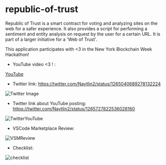 # republic-of-trust
Republic of Trust is a smart contract for voting and analyzing sites on the web for a safer experience. It also provides a script for performing a sentiment and entity analysis on request by the user for a certain URL. It is part of a larger initiative for a 'Web of Trust'.

This application participates with <3 in the New York Blockchain Week Hackathon!

* YouTube video <3 ! :

[YouTube](https://youtu.be/9D6TpDRlj9o)

* Twitter link: https://twitter.com/Naytlin2/status/1265040689278132224

![Twitter Image](https://github.com/Motanovici/republic-of-trust/blob/master/img/twitterReview.jpg)

* Twitter link about YouTube posting: https://twitter.com/Naytlin2/status/1265727822536028160

![TwitterYouTube](https://github.com/Motanovici/republic-of-trust/blob/master/img/twitterReview2.jpg)

* VSCode Marketplace Review: 

![VSMReview](https://github.com/Motanovici/republic-of-trust/blob/master/img/vscodeReview.jpg)

* Checklist:

![checklist](https://github.com/Motanovici/republic-of-trust/blob/master/img/checklist.jpg)
